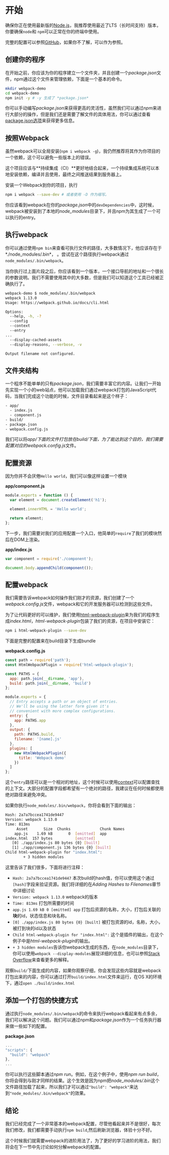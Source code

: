 # 开始

确保你正在使用最新版的[Node.js](http://nodejs.org/)，我推荐使用最近了LTS（长时间支持）版本，你要确保`node`和 `npm`可以正常在你的终端中使用。

完整的配置可以参照[GitHub](https://github.com/survivejs-demos/webpack-demo)，如果你不了解，可以作为参照。

## 创建你的程序

在开始之前，你应该为你的程序建立一个文件夹，并且创建一个*package.json*文件，npm通过这个文件来管理依赖，下面是一个基本的命令。

```sh
mkdir webpack-demo
cd webpack-demo
npm init -y # -y 生成了 *package.json*
```

你可以手动编写*package.json*来获得更高的灵活性，虽然我们可以通过*npm*来进行大部分的操作，但是我们还是需要了解文件的具体用法，你可以通过查看[package.json选项](https://docs.npmjs.com/files/package.json)来获得更多信息。

## 按照Webpack

虽然webpack可以全局安装(`npm i webpack -g`)，我仍然推荐将其作为你项目的一个依赖，这个可以避免一些版本上的错误。

这个项目应该与**持续集成（CI）**更好地结合起来，一个持续集成系统可以本地安装依赖，编译并且使用，最终之间推送结果到服务器上。

安装一个Webpack到你的项目，执行

```sh
npm i webpack --save-dev # 或者使用 -D 作为缩写。
```

你应该看到webpack在你的*package.json*中的`devDependencies`中，这时候，webpack被安装到了本地的*node_modules*目录下，并且npm为其生成了一个可以执行的entry。

## 执行webpack

你可以通过使用`npm bin`来查看可执行文件的路径，大多数情况下，他应该存在于*./node_modules/.bin*， 。尝试在这个路径执行webpack通过`node_modules/.bin/webpack`。

当你执行过上面片段之后，你应该看到一个版本，一个接口导航的地址和一个很长的参数说明。我们不需要使用其中的大多数，但是我们可以知道这个工具已经被正确执行了。

```sh
webpack-demo $ node_modules/.bin/webpack
webpack 1.13.0
Usage: https://webpack.github.io/docs/cli.html

Options:
  --help, -h, -?
  --config
  --context
  --entry
...
  --display-cached-assets
  --display-reasons, --verbose, -v

Output filename not configured.
```

## 文件夹结构

一个程序不能单单的只有*package.json*，我们需要丰富它的内容。让我们一开始先实现一个小的web站点，他可以加载我们通过webpack打包的JavaScript代码，当我们完成这个功能的时候，文件目录看起来是这个样子：

```sh
- app/
  - index.js
  - component.js
- build/
- package.json
- webpack.config.js
```

我们可以将*app/*下面的文件打包放在*build/*下面，为了能达到这个目的，我们需要配置对应的*webpack.config.js*文件。

## 配置资源

因为你并不会厌倦`Hello world`，我们可以像这样设置一个模块

**app/component.js**

```js
module.exports = function () {
  var element = document.createElement('h1');

  element.innerHTML = 'Hello world';

  return element;
};
```

下一步，我们需要对我们的应用配置一个入口，他简单的`require`了我们的模块然后在DOM上渲染。

**app/index.js**

```js
var component = require('./component');

document.body.appendChild(component());
```

## 配置webpack

我们需要告诉webpack如何操作我们刚才的资源，我们创建了一个*webpack.config.js*文件，webpack和它的开发服务器可以检测到这些文件。

为了让代码更好的可以维护，我们使用[html-webpack-plugin](https://www.npmjs.com/package/html-webpack-plugin)来为我们的程序生成*index.html*，*html-webpack-plugin*包装了我们的资源，在项目中安装它：

```sh
npm i html-webpack-plugin --save-dev
```

下面是完整的配置来在build目录下生成bundle

**webpack.config.js**

```js
const path = require('path');
const HtmlWebpackPlugin = require('html-webpack-plugin');

const PATHS = {
  app: path.join(__dirname, 'app'),
  build: path.join(__dirname, 'build')
};

module.exports = {
  // Entry accepts a path or an object of entries.
  // We'll be using the latter form given it's
  // convenient with more complex configurations.
  entry: {
    app: PATHS.app
  },
  output: {
    path: PATHS.build,
    filename: '[name].js'
  },
  plugins: [
    new HtmlWebpackPlugin({
      title: 'Webpack demo'
    })
  ]
};
```

这个`entry`路径可以是一个相对的地址，这个时候可以使用[context](https://webpack.github.io/docs/configuration.html#context)可以配置查找的上下文。大部分的配置字段都希望有一个绝对的路径，我建议在任何时候都使用绝对路径来避免冲突。

如果你执行`node_modules/.bin/webpack`，你将会看到下面的输出：

```sh
Hash: 2a7a7bccea1741de9447
Version: webpack 1.13.0
Time: 813ms
     Asset       Size  Chunks             Chunk Names
    app.js    1.69 kB       0  [emitted]  app
index.html  157 bytes          [emitted]
   [0] ./app/index.js 80 bytes {0} [built]
   [1] ./app/component.js 136 bytes {0} [built]
Child html-webpack-plugin for "index.html":
        + 3 hidden modules
```

这里告诉了我们很多，下面将进行注释：

- `Hash: 2a7a7bccea1741de9447` 本次build的hash值，你可以使用这个通过`[hash]`字段来验证资源。我们将详细的在*Adding Hashes to Filenames*章节中详细讨论
- `Version: webpack 1.13.0` webpack的版本
- `Time: 813ms` 打包所需要的时间
- `app.js 1.69 kB 0 [emitted] app` 打包后资源的名称，大小，打包后关联的**块**的id，状态信息和块名称。
- `[0] ./app/index.js 80 bytes {0} [built]` 被打包资源的id，名称，大小，被打到块的id以及状态
- `Child html-webpack-plugin for "index.html":` 这个是插件的输出，在这个例子中是*html-webpack-plugin*的输出。
- `+ 3 hidden modules`告诉你webpack生成的东西，在`node_modules`目录下，你可以使用`webpack --display-modules`展现详细的信息，也可以参照[Stack Overflow](https://stackoverflow.com/questions/28858176/what-does-webpack-mean-by-xx-hidden-modules)来查看更多的解释。

观察`build/`下面生成的内容，如果你观察仔细，你会发现这些内容就是webpack打包出来的内容，你可以通过打开`build/index.html`文件来运行，在OS X的环境下，通过`open ./build/index.html`

## 添加一个打包的快捷方式

通过执行`node_modules/.bin/webpack`的命令来执行webpack看起来有点多余，我们可以解决这个问题。我们可以通过npm和*package.json*作为一个任务执行器来做一些如下的配置。

**package.json**

```js
...
"scripts": {
  "build": "webpack"
},
...
```
你可以执行这些脚本通过*npm run*。例如，在这个例子中，使用*npm run build*，你将会得到与刚才同样的结果。这个生效是因为npm把*node_modules/.bin*这个文件路径加载了起来，所以我们才可以通过`"build": "webpack"`来达到`"node_modules/.bin/webpack"`的效果。

## 结论

我们已经完成了一个非常基本的webpack配置，尽管他看起来并不是很好，每次我们修改，我们都需要手动执行`npm build`,然后刷新浏览器，体验十分不好。

这个时候我们就需要webpack的进阶用法了，为了更好的学习进阶的用法，我们将会在下一节中先讨论如何分解webpack的配置。
